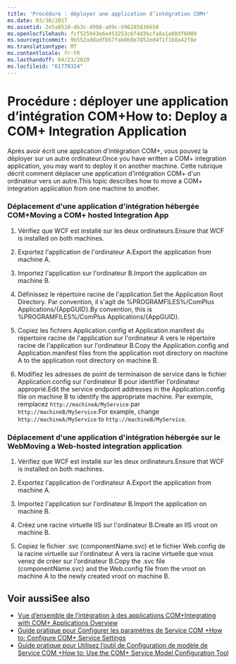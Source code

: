 ```yaml
---
title: 'Procédure : déployer une application d’intégration COM+'
ms.date: 03/30/2017
ms.assetid: 2e5a0510-db3c-4988-a09c-696285836650
ms.openlocfilehash: fcf525943e6e453253c6f4d3bcfa8a1a08df6909
ms.sourcegitcommit: 9b552addadfb57fab0b9e7852ed4f1f1b8a42f8e
ms.translationtype: MT
ms.contentlocale: fr-FR
ms.lasthandoff: 04/23/2019
ms.locfileid: "61778324"
---
```

# <a name="how-to-deploy-a-com-integration-application"></a><span data-ttu-id="c7c66-102">Procédure : déployer une application d’intégration COM+</span><span class="sxs-lookup"><span data-stu-id="c7c66-102">How to: Deploy a COM+ Integration Application</span></span>
<span data-ttu-id="c7c66-103">Après avoir écrit une application d'intégration COM+, vous pouvez la déployer sur un autre ordinateur.</span><span class="sxs-lookup"><span data-stu-id="c7c66-103">Once you have written a COM+ integration application, you may want to deploy it on another machine.</span></span> <span data-ttu-id="c7c66-104">Cette rubrique décrit comment déplacer une application d'intégration COM+ d'un ordinateur vers un autre.</span><span class="sxs-lookup"><span data-stu-id="c7c66-104">This topic describes how to move a COM+ integration application from one machine to another.</span></span>  
  
### <a name="moving-a-com-hosted-integration-app"></a><span data-ttu-id="c7c66-105">Déplacement d'une application d'intégration hébergée COM+</span><span class="sxs-lookup"><span data-stu-id="c7c66-105">Moving a COM+ hosted Integration App</span></span>  
  
1. <span data-ttu-id="c7c66-106">Vérifiez que WCF est installé sur les deux ordinateurs.</span><span class="sxs-lookup"><span data-stu-id="c7c66-106">Ensure that WCF is installed on both machines.</span></span>  
  
2. <span data-ttu-id="c7c66-107">Exportez l'application de l'ordinateur A.</span><span class="sxs-lookup"><span data-stu-id="c7c66-107">Export the application from machine A.</span></span>  
  
3. <span data-ttu-id="c7c66-108">Importez l'application sur l'ordinateur B.</span><span class="sxs-lookup"><span data-stu-id="c7c66-108">Import the application on machine B.</span></span>  
  
4. <span data-ttu-id="c7c66-109">Définissez le répertoire racine de l'application.</span><span class="sxs-lookup"><span data-stu-id="c7c66-109">Set the Application Root Directory.</span></span> <span data-ttu-id="c7c66-110">Par convention, il s'agit de %PROGRAMFILES%/ComPlus Applications/{AppGUID}.</span><span class="sxs-lookup"><span data-stu-id="c7c66-110">By convention, this is %PROGRAMFILES%/ComPlus Applications/{AppGUID}.</span></span>  
  
5. <span data-ttu-id="c7c66-111">Copiez les fichiers Application.config et Application.manifest du répertoire racine de l'application sur l'ordinateur A vers le répertoire racine de l'application sur l'ordinateur B.</span><span class="sxs-lookup"><span data-stu-id="c7c66-111">Copy the Application.config and Application.manifest files from the application root directory on machine A to the application root directory on machine B.</span></span>  
  
6. <span data-ttu-id="c7c66-112">Modifiez les adresses de point de terminaison de service dans le fichier Application.config sur l'ordinateur B pour identifier l'ordinateur approprié.</span><span class="sxs-lookup"><span data-stu-id="c7c66-112">Edit the service endpoint addresses in the Application.config file on machine B to identify the appropriate machine.</span></span> <span data-ttu-id="c7c66-113">Par exemple, remplacez `http://machineA/MyService` par `http://machineB/MyService`.</span><span class="sxs-lookup"><span data-stu-id="c7c66-113">For example, change `http://machineA/MyService` to `http://machineB/MyService`.</span></span>  
  
### <a name="moving-a-web-hosted-integration-application"></a><span data-ttu-id="c7c66-114">Déplacement d'une application d'intégration hébergée sur le Web</span><span class="sxs-lookup"><span data-stu-id="c7c66-114">Moving a Web-hosted integration application</span></span>  
  
1. <span data-ttu-id="c7c66-115">Vérifiez que WCF est installé sur les deux ordinateurs.</span><span class="sxs-lookup"><span data-stu-id="c7c66-115">Ensure that WCF is installed on both machines.</span></span>  
  
2. <span data-ttu-id="c7c66-116">Exportez l'application de l'ordinateur A.</span><span class="sxs-lookup"><span data-stu-id="c7c66-116">Export the application from machine A.</span></span>  
  
3. <span data-ttu-id="c7c66-117">Importez l'application sur l'ordinateur B.</span><span class="sxs-lookup"><span data-stu-id="c7c66-117">Import the application on machine B.</span></span>  
  
4. <span data-ttu-id="c7c66-118">Créez une racine virtuelle IIS sur l'ordinateur B.</span><span class="sxs-lookup"><span data-stu-id="c7c66-118">Create an IIS vroot on machine B.</span></span>  
  
5. <span data-ttu-id="c7c66-119">Copiez le fichier .svc (componentName.svc) et le fichier Web.config de la racine virtuelle sur l'ordinateur A vers la racine virtuelle que vous venez de créer sur l'ordinateur B.</span><span class="sxs-lookup"><span data-stu-id="c7c66-119">Copy the .svc file (componentName.svc) and the Web.config file from the vroot on machine A to the newly created vroot on machine B.</span></span>  
  
## <a name="see-also"></a><span data-ttu-id="c7c66-120">Voir aussi</span><span class="sxs-lookup"><span data-stu-id="c7c66-120">See also</span></span>

- [<span data-ttu-id="c7c66-121">Vue d’ensemble de l’intégration à des applications COM+</span><span class="sxs-lookup"><span data-stu-id="c7c66-121">Integrating with COM+ Applications Overview</span></span>](../../../../docs/framework/wcf/feature-details/integrating-with-com-plus-applications-overview.md)
- [<span data-ttu-id="c7c66-122">Guide pratique pour Configurer les paramètres de Service COM +</span><span class="sxs-lookup"><span data-stu-id="c7c66-122">How to: Configure COM+ Service Settings</span></span>](../../../../docs/framework/wcf/feature-details/how-to-configure-com-service-settings.md)
- [<span data-ttu-id="c7c66-123">Guide pratique pour Utilisez l’outil de Configuration de modèle de Service COM +</span><span class="sxs-lookup"><span data-stu-id="c7c66-123">How to: Use the COM+ Service Model Configuration Tool</span></span>](../../../../docs/framework/wcf/feature-details/how-to-use-the-com-service-model-configuration-tool.md)
